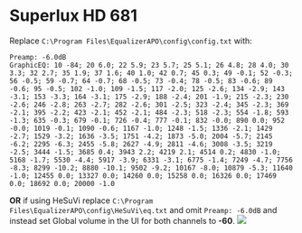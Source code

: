 # Superlux HD 681
Replace `C:\Program Files\EqualizerAPO\config\config.txt` with:
```
Preamp: -6.0dB
GraphicEQ: 10 -84; 20 6.0; 22 5.9; 23 5.7; 25 5.1; 26 4.8; 28 4.0; 30 3.3; 32 2.7; 35 1.9; 37 1.6; 40 1.0; 42 0.7; 45 0.3; 49 -0.1; 52 -0.3; 56 -0.5; 59 -0.7; 64 -0.7; 68 -0.5; 73 -0.4; 78 -0.5; 83 -0.6; 89 -0.6; 95 -0.5; 102 -1.0; 109 -1.5; 117 -2.0; 125 -2.6; 134 -2.9; 143 -3.1; 153 -3.3; 164 -3.1; 175 -2.9; 188 -2.4; 201 -1.9; 215 -2.3; 230 -2.6; 246 -2.8; 263 -2.7; 282 -2.6; 301 -2.5; 323 -2.4; 345 -2.3; 369 -2.1; 395 -2.2; 423 -2.1; 452 -2.1; 484 -2.3; 518 -2.3; 554 -1.8; 593 -1.3; 635 -0.3; 679 -0.1; 726 -0.4; 777 -0.1; 832 -0.0; 890 0.0; 952 -0.0; 1019 -0.1; 1090 -0.6; 1167 -1.0; 1248 -1.5; 1336 -2.1; 1429 -2.7; 1529 -3.2; 1636 -3.5; 1751 -4.2; 1873 -5.0; 2004 -5.7; 2145 -6.2; 2295 -6.3; 2455 -5.8; 2627 -4.9; 2811 -4.6; 3008 -3.5; 3219 -2.5; 3444 -1.5; 3685 0.4; 3943 2.2; 4219 2.1; 4514 0.2; 4830 -1.0; 5168 -1.7; 5530 -4.4; 5917 -3.9; 6331 -3.1; 6775 -1.4; 7249 -4.7; 7756 -8.3; 8299 -10.2; 8880 -10.1; 9502 -9.2; 10167 -8.0; 10879 -5.3; 11640 -1.0; 12455 0.0; 13327 0.0; 14260 0.0; 15258 0.0; 16326 0.0; 17469 0.0; 18692 0.0; 20000 -1.0
```
**OR** if using HeSuVi replace `C:\Program Files\EqualizerAPO\config\HeSuVi\eq.txt` and omit `Preamp: -6.0dB` and instead set Global volume in the UI for both channels to **-60**.
![](https://raw.githubusercontent.com/jaakkopasanen/AutoEq/master/results/Innerfidelity%202017/innerfidelity/onear/Superlux%20HD%20681/Superlux%20HD%20681.png)